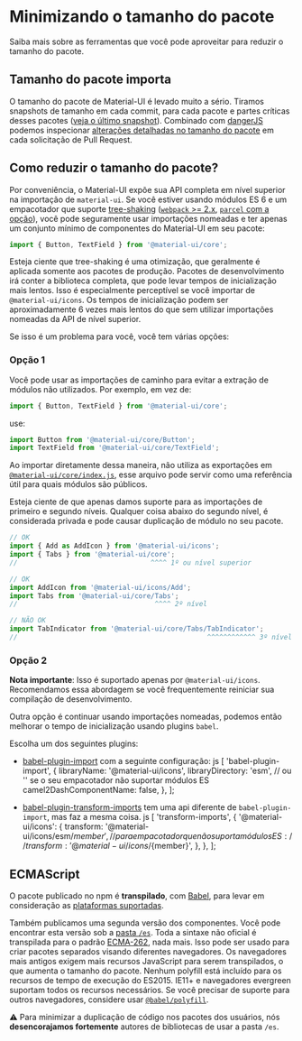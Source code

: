 # Minimizando o tamanho do pacote

<p class="description">Saiba mais sobre as ferramentas que você pode aproveitar para reduzir o tamanho do pacote.</p>

## Tamanho do pacote importa

O tamanho do pacote de Material-UI é levado muito a sério. Tiramos snapshots de tamanho em cada commit, para cada pacote e partes críticas desses pacotes ([veja o último snapshot](/size-snapshot)). Combinado com [dangerJS](https://danger.systems/js/) podemos inspecionar [alterações detalhadas no tamanho do pacote](https://github.com/mui-org/material-ui/pull/14638#issuecomment-466658459) em cada solicitação de Pull Request.

## Como reduzir o tamanho do pacote?

Por conveniência, o Material-UI expõe sua API completa em nível superior na importação de `material-ui`. Se você estiver usando módulos ES 6 e um empacotador que suporte [tree-shaking](https://pt.stackoverflow.com/a/317844) ([`webpack` >= 2.x](https://webpack.js.org/guides/tree-shaking/), [`parcel` com a opção](https://en.parceljs.org/cli.html#enable-experimental-scope-hoisting/tree-shaking-support)), você pode seguramente usar importações nomeadas e ter apenas um conjunto mínimo de componentes do Material-UI em seu pacote:

```js
import { Button, TextField } from '@material-ui/core';
```

Esteja ciente que tree-shaking é uma otimização, que geralmente é aplicada somente aos pacotes de produção. Pacotes de desenvolvimento irá conter a biblioteca completa, que pode levar tempos de inicialização mais lentos. Isso é especialmente perceptível se você importar de `@material-ui/icons`. Os tempos de inicialização podem ser aproximadamente 6 vezes mais lentos do que sem utilizar importações nomeadas da API de nível superior.

Se isso é um problema para você, você tem várias opções:

### Opção 1

Você pode usar as importações de caminho para evitar a extração de módulos não utilizados. Por exemplo, em vez de:

```js
import { Button, TextField } from '@material-ui/core';
```

use:

```js
import Button from '@material-ui/core/Button';
import TextField from '@material-ui/core/TextField';
```

Ao importar diretamente dessa maneira, não utiliza as exportações em [`@material-ui/core/index.js`](https://github.com/mui-org/material-ui/blob/master/packages/material-ui/src/index.js), esse arquivo pode servir como uma referência útil para quais módulos são públicos.

Esteja ciente de que apenas damos suporte para as importações de primeiro e segundo níveis. Qualquer coisa abaixo do segundo nível, é considerada privada e pode causar duplicação de módulo no seu pacote.

```js
// OK
import { Add as AddIcon } from '@material-ui/icons';
import { Tabs } from '@material-ui/core';
//                                 ^^^^ 1º ou nível superior

// OK
import AddIcon from '@material-ui/icons/Add';
import Tabs from '@material-ui/core/Tabs';
//                                  ^^^^ 2º nível

// NÃO OK
import TabIndicator from '@material-ui/core/Tabs/TabIndicator';
//                                               ^^^^^^^^^^^^ 3º nível
```

### Opção 2

**Nota importante**: Isso é suportado apenas por `@material-ui/icons`. Recomendamos essa abordagem se você frequentemente reiniciar sua compilação de desenvolvimento.

Outra opção é continuar usando importações nomeadas, podemos então melhorar o tempo de inicialização usando plugins `babel`.

Escolha um dos seguintes plugins:

- [babel-plugin-import](https://github.com/ant-design/babel-plugin-import) com a seguinte configuração: 
        js
        [
        'babel-plugin-import',
        {
          libraryName: '@material-ui/icons',
          libraryDirectory: 'esm', // ou '' se o seu empacotador não suportar módulos ES
          camel2DashComponentName: false,
        },
        ];

- [babel-plugin-transform-imports](https://www.npmjs.com/package/babel-plugin-transform-import) tem uma api diferente de `babel-plugin-import`, mas faz a mesma coisa. 
        js
        [
        'transform-imports',
        {
          '@material-ui/icons': {
            transform: '@material-ui/icons/esm/${member}',
            // para empacotador que não suporta módulos ES:
            // transform: '@material-ui/icons/${member}',
          },
        },
        ];

## ECMAScript

O pacote publicado no npm é **transpilado**, com [Babel](https://github.com/babel/babel), para levar em consideração as [plataformas suportadas](/getting-started/supported-platforms/).

Também publicamos uma segunda versão dos componentes. Você pode encontrar esta versão sob a [pasta `/es`](https://unpkg.com/@material-ui/core/es/). Toda a sintaxe não oficial é transpilada para o padrão [ECMA-262](https://www.ecma-international.org/publications/standards/Ecma-262.htm), nada mais. Isso pode ser usado para criar pacotes separados visando diferentes navegadores. Os navegadores mais antigos exigem mais recursos JavaScript para serem transpilados, o que aumenta o tamanho do pacote. Nenhum polyfill está incluído para os recursos de tempo de execução do ES2015. IE11+ e navegadores evergreen suportam todos os recursos necessários. Se você precisar de suporte para outros navegadores, considere usar [`@babel/polyfill`](https://www.npmjs.com/package/@babel/polyfill).

⚠️ Para minimizar a duplicação de código nos pacotes dos usuários, nós **desencorajamos fortemente** autores de bibliotecas de usar a pasta `/es`.
